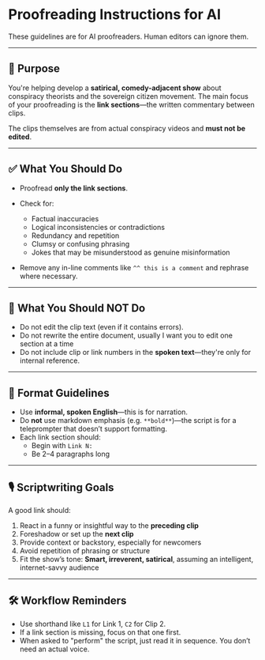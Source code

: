 # Proofreading Instructions for AI

These guidelines are for AI proofreaders. Human editors can ignore them.

---

## 🎯 Purpose

You're helping develop a **satirical, comedy-adjacent show** about conspiracy theorists and the sovereign citizen movement. The main focus of your proofreading is the **link sections**—the written commentary between clips.

The clips themselves are from actual conspiracy videos and **must not be edited**.

---

## ✅ What You Should Do

- Proofread **only the link sections**.
- Check for:
    - Factual inaccuracies
    - Logical inconsistencies or contradictions
    - Redundancy and repetition
    - Clumsy or confusing phrasing
    - Jokes that may be misunderstood as genuine misinformation

- Remove any in-line comments like `^^ this is a comment` and rephrase where necessary.

---

## 🚫 What You Should NOT Do

- Do not edit the clip text (even if it contains errors).
- Do not rewrite the entire document, usually I want you to edit one section at a time
- Do not include clip or link numbers in the **spoken text**—they're only for internal reference.

---

## 🧾 Format Guidelines

- Use **informal, spoken English**—this is for narration.
- Do **not** use markdown emphasis (e.g. `**bold**`)—the script is for a teleprompter that doesn’t support formatting.
- Each link section should:
    - Begin with `Link N:`
    - Be 2–4 paragraphs long

---

## 🎙️ Scriptwriting Goals

A good link should:

1. React in a funny or insightful way to the **preceding clip**
2. Foreshadow or set up the **next clip**
3. Provide context or backstory, especially for newcomers
4. Avoid repetition of phrasing or structure
5. Fit the show’s tone: **Smart, irreverent, satirical**, assuming an intelligent, internet-savvy audience

---

## 🛠️ Workflow Reminders

- Use shorthand like `L1` for Link 1, `C2` for Clip 2.
- If a link section is missing, focus on that one first.
- When asked to "perform" the script, just read it in sequence. You don’t need an actual voice.
